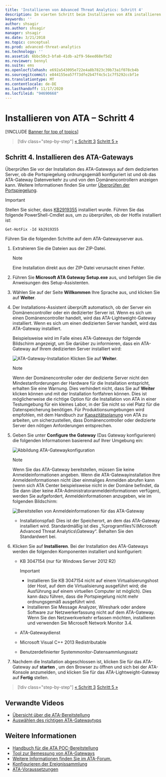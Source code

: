 ```yaml
---
title: 'Installieren von Advanced Threat Analytics: Schritt 4'
description: Im vierten Schritt beim Installieren von ATA installieren Sie das ATA-Gateway.
keywords: ''
author: shsagir
ms.author: shsagir
manager: shsagir
ms.date: 3/21/2018
ms.topic: conceptual
ms.prod: advanced-threat-analytics
ms.technology: ''
ms.assetid: 6bbc50c3-bfa8-41db-a2f9-56eed68ef5d2
ms.reviewer: bennyl
ms.suite: ems
ms.openlocfilehash: e692a543095e722e4a8b7823c39b73a1f078cb4b
ms.sourcegitcommit: e844155ea57f73dfe2b47f4c5c1c7f5292ccbf1e
ms.translationtype: MT
ms.contentlocale: de-DE
ms.lasthandoff: 11/17/2020
ms.locfileid: "94690668"
---
```

# <a name="install-ata---step-4"></a>Installieren von ATA – Schritt 4

[!INCLUDE [Banner for top of topics](includes/banner.md)]

> [!div class="step-by-step"]
> [« Schritt 3](install-ata-step3.md)
> [Schritt 5 »](install-ata-step5.md)

## <a name="step-4-install-the-ata-gateway"></a>Schritt 4. Installieren des ATA-Gateways

Überprüfen Sie vor der Installation des ATA-Gateways auf dem dedizierten Server, ob die Portspiegelung ordnungsgemäß konfiguriert ist und ob das ATA-Gateway Datenverkehr zu und von den Domänencontrollern anzeigen kann. Weitere Informationen finden Sie unter [Überprüfen der Portspiegelung](validate-port-mirroring.md).


> [!IMPORTANT]
> Stellen Sie sicher, dass [KB2919355](https://support.microsoft.com/kb/2919355/) installiert wurde.  Führen Sie das folgende PowerShell-Cmdlet aus, um zu überprüfen, ob der Hotfix installiert ist:
>
> `Get-HotFix -Id kb2919355`

Führen Sie die folgenden Schritte auf dem ATA-Gatewayserver aus.

1. Extrahieren Sie die Dateien aus der ZIP-Datei. 
   > [!NOTE] 
   > Eine Installation direkt aus der ZIP-Datei verursacht einen Fehler.
    
1. Führen Sie **Microsoft ATA Gateway Setup.exe** aus, und befolgen Sie die Anweisungen des Setup-Assistenten.
    
1. Wählen Sie auf der Seite **Willkommen** Ihre Sprache aus, und klicken Sie auf **Weiter**.
    
1. Der Installations-Assistent überprüft automatisch, ob der Server ein Domänencontroller oder ein dedizierter Server ist. Wenn es sich um einen Domänencontroller handelt, wird das ATA-Lightweight-Gateway installiert. Wenn es sich um einen dedizierten Server handelt, wird das ATA-Gateway installiert. 
    
   Beispielsweise wird im Falle eines ATA-Gateways der folgende Bildschirm angezeigt, um Sie darüber zu informieren, dass ein ATA-Gateway auf Ihrem dedizierten Server installiert wird:
    
    ![ATA-Gateway-Installation](media/ata-gw-install.png) Klicken Sie auf **Weiter**.
    
   > [!NOTE] 
   > Wenn der Domänencontroller oder der dedizierte Server nicht den Mindestanforderungen der Hardware für die Installation entspricht, erhalten Sie eine Warnung. Dies verhindert nicht, dass Sie auf **Weiter** klicken können und mit der Installation fortfahren können. Dies ist möglicherweise die richtige Option für die Installation von ATA in einer Testumgebung für ein kleines Labor, in der Sie nicht so viel Platz für die Datenspeicherung benötigen. Für Produktionsumgebungen wird empfohlen, mit dem Handbuch zur [Kapazitätsplanung](ata-capacity-planning.md) von ATA zu arbeiten, um sicherzustellen, dass Domänencontroller oder dedizierte Server den nötigen Anforderungen entsprechen.
    
1. Geben Sie unter **Configure the Gateway** (Das Gateway konfigurieren) die folgenden Informationen basierend auf Ihrer Umgebung ein:
    
    ![Abbildung ATA-Gatewaykonfiguration](media/ata-gw-configure.png)
    
   > [!NOTE]
   > Wenn Sie das ATA-Gateway bereitstellen, müssen Sie keine Anmeldeinformationen angeben. Wenn die ATA-Gatewayinstallation Ihre Anmeldeinformationen nicht über einmaliges Anmelden abrufen kann (wenn sich ATA Center beispielsweise nicht in der Domäne befindet, da Sie dann über keine ATA-Administratoranmeldeinformationen verfügen), werden Sie aufgefordert, Anmeldeinformationen anzugeben, wie im folgenden Bildschirm: 
   
    ![Bereitstellen von Anmeldeinformationen für das ATA-Gateway](media/ata-install-credentials.png)
   
    - Installationspfad: Dies ist der Speicherort, an dem das ATA-Gateway installiert wird. Standardmäßig ist dies „%programfiles%\Microsoft Advanced Threat Analytics\Gateway“. Behalten Sie den Standardwert bei.
   
1. Klicken Sie auf **Installieren**. Bei der Installation des ATA-Gateways werden die folgenden Komponenten installiert und konfiguriert:
    
    - KB 3047154 (nur für Windows Server 2012 R2)
    
        > [!IMPORTANT]
        > - Installieren Sie KB 3047154 nicht auf einem Virtualisierungshost (der Host, auf dem die Virtualisierung ausgeführt wird; die Ausführung auf einem virtuellen Computer ist möglich). Dies kann dazu führen, dass die Portspiegelung nicht mehr ordnungsgemäß ausgeführt wird. 
        > - Installieren Sie Message Analyzer, Wireshark oder andere Software zur Netzwerkerfassung nicht auf dem ATA-Gateway. Wenn Sie den Netzwerkverkehr erfassen möchten, installieren und verwenden Sie Microsoft Network Monitor 3.4.
    
    - ATA-Gatewaydienst
    - Microsoft Visual C++ 2013 Redistributable
    - Benutzerdefinierter Systemmonitor-Datensammlungssatz
    
1. Nachdem die Installation abgeschlossen ist, klicken Sie für das ATA-Gateway auf **starten** , um den Browser zu öffnen und sich bei der ATA-Konsole anzumelden, und klicken Sie für das ATA-Lightweight-Gateway auf **Fertig** stellen.


> [!div class="step-by-step"]
> [« Schritt 3](install-ata-step3.md)
> [Schritt 5 »](install-ata-step5.md)


## <a name="related-videos"></a>Verwandte Videos
- [Übersicht über die ATA-Bereitstellung](https://channel9.msdn.com/Shows/Microsoft-Security/Overview-of-ATA-Deployment-in-10-Minutes)
- [Auswählen des richtigen ATA-Gatewaytyps](https://channel9.msdn.com/Shows/Microsoft-Security/ATA-Deployment-Choose-the-Right-Gateway-Type)

## <a name="see-also"></a>Weitere Informationen
- [Handbuch für die ATA POC-Bereitstellung](https://aka.ms/atapoc)
- [Tool zur Bemessung von ATA-Gateways](https://aka.ms/atasizingtool)
- [Weitere Informationen finden Sie im ATA-Forum.](https://social.technet.microsoft.com/Forums/security/home?forum=mata)
- [Konfigurieren der Ereignissammlung](configure-event-collection.md)
- [ATA-Voraussetzungen](ata-prerequisites.md)

